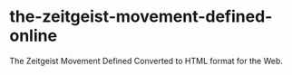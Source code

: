 # the-zeitgeist-movement-defined-online
The Zeitgeist Movement Defined Converted to HTML format for the Web.
